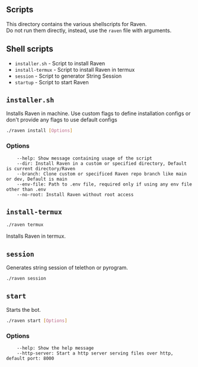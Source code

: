 
## Scripts

This directory contains the various shellscripts for Raven.<br>Do not run them directly, instead, use the ```raven``` file with arguments.

## Shell scripts
* `installer.sh` - Script to install Raven
* `install-termux` - Script to install Raven in termux
* `session` - Script to generator String Session
* `startup` - Script to start Raven

## `installer.sh`
Installs Raven in machine. Use custom flags to define installation configs or don't provide any flags to use default configs

```bash
./raven install [Options]
```
### Options
```
    --help: Show message containing usage of the script
    --dir: Install Raven in a custom or specified directory, Default is current directory/Raven
    --branch: Clone custom or specificed Raven repo branch like main or dev, Default is main
    --env-file: Path to .env file, required only if using any env file other than .env
    --no-root: Install Raven without root access
```

## `install-termux`
```bash
./raven termux
```
Installs Raven in termux.

## `session`
Generates string session of telethon or pyrogram.
```bash
./raven session
```

## `start`
Starts the bot.
```bash
./raven start [Options]
```

### Options
```
    --help: Show the help message
    --http-server: Start a http server serving files over http, default port: 8000
```
